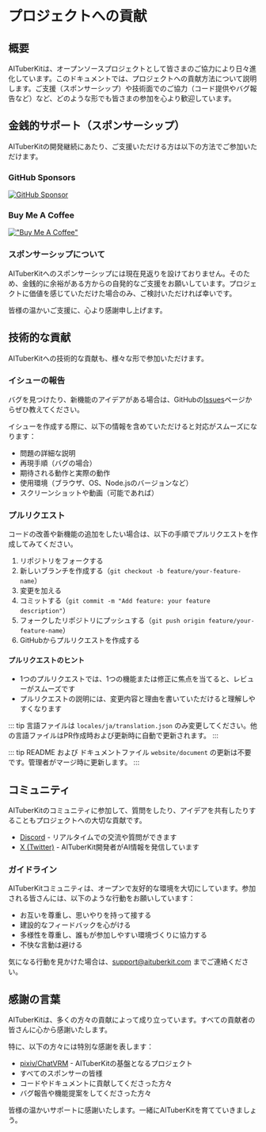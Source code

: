 # プロジェクトへの貢献

## 概要

AITuberKitは、オープンソースプロジェクトとして皆さまのご協力により日々進化しています。このドキュメントでは、プロジェクトへの貢献方法について説明します。ご支援（スポンサーシップ）や技術面でのご協力（コード提供やバグ報告など）など、どのような形でも皆さまの参加を心より歓迎しています。

## 金銭的サポート（スポンサーシップ）

AITuberKitの開発継続にあたり、ご支援いただける方は以下の方法でご参加いただけます。

### GitHub Sponsors

[![GitHub Sponsor](https://img.shields.io/badge/Sponsor-GitHub-ea4aaa?style=for-the-badge&logo=github)](https://github.com/sponsors/tegnike)

### Buy Me A Coffee

[!["Buy Me A Coffee"](https://www.buymeacoffee.com/assets/img/custom_images/orange_img.png)](https://buymeacoffee.com/fdanv1k6iz)

### スポンサーシップについて

AITuberKitへのスポンサーシップには現在見返りを設けておりません。そのため、金銭的に余裕がある方からの自発的なご支援をお願いしています。プロジェクトに価値を感じていただけた場合のみ、ご検討いただければ幸いです。

皆様の温かいご支援に、心より感謝申し上げます。

## 技術的な貢献

AITuberKitへの技術的な貢献も、様々な形で参加いただけます。

### イシューの報告

バグを見つけたり、新機能のアイデアがある場合は、GitHubの[Issues](https://github.com/tegnike/aituber-kit/issues)ページからぜひ教えてください。

イシューを作成する際に、以下の情報を含めていただけると対応がスムーズになります：

- 問題の詳細な説明
- 再現手順（バグの場合）
- 期待される動作と実際の動作
- 使用環境（ブラウザ、OS、Node.jsのバージョンなど）
- スクリーンショットや動画（可能であれば）

### プルリクエスト

コードの改善や新機能の追加をしたい場合は、以下の手順でプルリクエストを作成してみてください。

1. リポジトリをフォークする
2. 新しいブランチを作成する（`git checkout -b feature/your-feature-name`）
3. 変更を加える
4. コミットする（`git commit -m "Add feature: your feature description"`）
5. フォークしたリポジトリにプッシュする（`git push origin feature/your-feature-name`）
6. GitHubからプルリクエストを作成する

#### プルリクエストのヒント

- 1つのプルリクエストでは、1つの機能または修正に焦点を当てると、レビューがスムーズです
- プルリクエストの説明には、変更内容と理由を書いていただけると理解しやすくなります

::: tip
言語ファイルは `locales/ja/translation.json` のみ変更してください。他の言語ファイルはPR作成時および更新時に自動で更新されます。
:::

::: tip
README および ドキュメントファイル `website/document` の更新は不要です。管理者がマージ時に更新します。
:::

## コミュニティ

AITuberKitのコミュニティに参加して、質問をしたり、アイデアを共有したりすることもプロジェクトへの大切な貢献です。

- [Discord](https://discord.gg/5rHEue52nZ) - リアルタイムでの交流や質問ができます
- [X (Twitter)](https://x.com/tegnike) - AITuberKit開発者がAI情報を発信しています

### ガイドライン

AITuberKitコミュニティは、オープンで友好的な環境を大切にしています。参加される皆さんには、以下のような行動をお願いしています：

- お互いを尊重し、思いやりを持って接する
- 建設的なフィードバックを心がける
- 多様性を尊重し、誰もが参加しやすい環境づくりに協力する
- 不快な言動は避ける

気になる行動を見かけた場合は、support@aituberkit.com までご連絡ください。

## 感謝の言葉

AITuberKitは、多くの方々の貢献によって成り立っています。すべての貢献者の皆さんに心から感謝いたします。

特に、以下の方々には特別な感謝を表します：

- [pixiv/ChatVRM](https://github.com/pixiv/ChatVRM) - AITuberKitの基盤となるプロジェクト
- すべてのスポンサーの皆様
- コードやドキュメントに貢献してくださった方々
- バグ報告や機能提案をしてくださった方々

皆様の温かいサポートに感謝いたします。一緒にAITuberKitを育てていきましょう。
